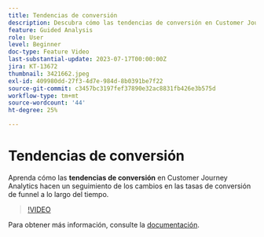 ```yaml
---
title: Tendencias de conversión
description: Descubra cómo las tendencias de conversión en Customer Journey Analytics rastrean los cambios en las tasas de conversión de funnel a lo largo del tiempo.
feature: Guided Analysis
role: User
level: Beginner
doc-type: Feature Video
last-substantial-update: 2023-07-17T00:00:00Z
jira: KT-13672
thumbnail: 3421662.jpeg
exl-id: 409980dd-27f3-4d7e-984d-8b0391be7f22
source-git-commit: c3457bc3197fef37890e32ac8831fb426e3b575d
workflow-type: tm+mt
source-wordcount: '44'
ht-degree: 25%

---
```


# Tendencias de conversión

Aprenda cómo las **tendencias de conversión** en Customer Journey Analytics hacen un seguimiento de los cambios en las tasas de conversión de funnel a lo largo del tiempo.

>[!VIDEO](https://video.tv.adobe.com/v/3423492/?learn=on&captions=spa)

Para obtener más información, consulte la [documentación](https://experienceleague.adobe.com/docs/analytics-platform/using/guided-analysis/funnel/conversion-trends.html?lang=es).
